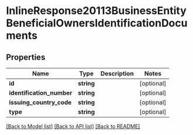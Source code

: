 # InlineResponse20113BusinessEntityBeneficialOwnersIdentificationDocuments

## Properties
Name | Type | Description | Notes
------------ | ------------- | ------------- | -------------
**id** | **string** |  | [optional] 
**identification_number** | **string** |  | [optional] 
**issuing_country_code** | **string** |  | [optional] 
**type** | **string** |  | [optional] 

[[Back to Model list]](../README.md#documentation-for-models) [[Back to API list]](../README.md#documentation-for-api-endpoints) [[Back to README]](../README.md)


